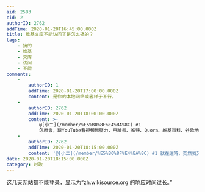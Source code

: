 ```yaml
---
aid: 2583
cid: 2
authorID: 2762
addTime: 2020-01-20T16:45:00.000Z
title: 维基文库不能访问了是怎么搞的？
tags:
    - 搞的
    - 维基
    - 文库
    - 访问
    - 不能
comments:
    -
        authorID: 1
        addTime: 2020-01-20T17:00:00.000Z
        content: 是你的本地网络或者梯子不行。
    -
        authorID: 2762
        addTime: 2020-01-20T18:00:00.000Z
        content: >-
            @[小二](/member/%E5%B0%8F%E4%BA%8C) #1
            怎麽會，玩YouTube看視頻無壓力，用臉書、推特、Quora、維基百科、谷歌地圖都很流暢，就維基文庫不能訪問，中英版本都不能進。
    -
        authorID: 2762
        addTime: 2020-01-20T18:15:00.000Z
        content: '@[小二](/member/%E5%B0%8F%E4%BA%8C) #1 就在這時，突然我又能訪問了，之前都在出毛病'
date: 2020-01-20T18:15:00.000Z
category: 时政
---
```


这几天网站都不能登录，显示为“zh.wikisource.org 的响应时间过长。”
